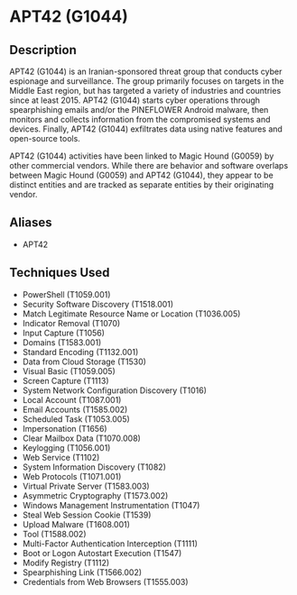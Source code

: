 # APT42 (G1044)

## Description
APT42 (G1044) is an Iranian-sponsored threat group that conducts cyber espionage and surveillance. The group primarily focuses on targets in the Middle East region, but has targeted a variety of industries and countries since at least 2015. APT42 (G1044) starts cyber operations through spearphishing emails and/or the PINEFLOWER Android malware, then monitors and collects information from the compromised systems and devices. Finally, APT42 (G1044) exfiltrates data using native features and open-source tools. 

APT42 (G1044) activities have been linked to Magic Hound (G0059) by other commercial vendors. While there are behavior and software overlaps between Magic Hound (G0059) and APT42 (G1044), they appear to be distinct entities and are tracked as separate entities by their originating vendor. 

## Aliases
- APT42

## Techniques Used
- PowerShell (T1059.001)
- Security Software Discovery (T1518.001)
- Match Legitimate Resource Name or Location (T1036.005)
- Indicator Removal (T1070)
- Input Capture (T1056)
- Domains (T1583.001)
- Standard Encoding (T1132.001)
- Data from Cloud Storage (T1530)
- Visual Basic (T1059.005)
- Screen Capture (T1113)
- System Network Configuration Discovery (T1016)
- Local Account (T1087.001)
- Email Accounts (T1585.002)
- Scheduled Task (T1053.005)
- Impersonation (T1656)
- Clear Mailbox Data (T1070.008)
- Keylogging (T1056.001)
- Web Service (T1102)
- System Information Discovery (T1082)
- Web Protocols (T1071.001)
- Virtual Private Server (T1583.003)
- Asymmetric Cryptography (T1573.002)
- Windows Management Instrumentation (T1047)
- Steal Web Session Cookie (T1539)
- Upload Malware (T1608.001)
- Tool (T1588.002)
- Multi-Factor Authentication Interception (T1111)
- Boot or Logon Autostart Execution (T1547)
- Modify Registry (T1112)
- Spearphishing Link (T1566.002)
- Credentials from Web Browsers (T1555.003)
